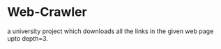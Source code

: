 # Web-Crawler
a university project which downloads all the links in the given web page upto depth=3. 
